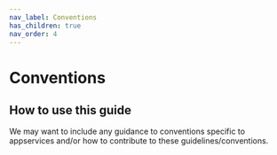 ```yaml
---
nav_label: Conventions
has_children: true
nav_order: 4
---
```


# Conventions

## How to use this guide

We may want to include any guidance to conventions specific to appservices and/or how to contribute to these guidelines/conventions.
